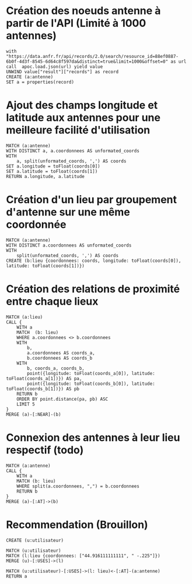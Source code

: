 # Création des noeuds antenne à partir de l'API (Limité à 1000 antennes)
```
with "https://data.anfr.fr/api/records/2.0/search/resource_id=88ef0887-6b0f-4d3f-8545-6d64c8f597da&distinct=true&limit=1000&offset=0" as url
call  apoc.load.json(url) yield value
UNWIND value["result"]["records"] as record
CREATE (a:antenne)
SET a = properties(record)
```

# Ajout des champs longitude et latitude aux antennes pour une meilleure facilité d'utilisation
```
MATCH (a:antenne)
WITH DISTINCT a, a.coordonnees AS unformated_coords
WITH
    a, split(unformated_coords, ',') AS coords
SET a.longitude = toFloat(coords[0])
SET a.latitude = toFloat(coords[1])
RETURN a.longitude, a.latitude
```

# Création d'un lieu par groupement d'antenne sur une même coordonnée
```
MATCH (a:antenne)
WITH DISTINCT a.coordonnees AS unformated_coords
WITH
    split(unformated_coords, ',') AS coords
CREATE (b:lieu {coordonnees: coords, longitude: toFloat(coords[0]), latitude: toFloat(coords[1])})
```

# Création des relations de proximité entre chaque lieux
```
MATCH (a:lieu)
CALL {
    WITH a
    MATCH  (b: lieu)
    WHERE a.coordonnees <> b.coordonnees
    WITH
        b,
        a.coordonnees AS coords_a,
        b.coordonnees AS coords_b
    WITH
        b, coords_a, coords_b,
        point({longitude: toFloat(coords_a[0]), latitude: toFloat(coords_a[1])}) AS pa,
        point({longitude: toFloat(coords_b[0]), latitude: toFloat(coords_b[1])}) AS pb
    RETURN b
    ORDER BY point.distance(pa, pb) ASC
    LIMIT 5
}
MERGE (a)-[:NEAR]-(b)
```

# Connexion des antennes à leur lieu respectif (todo)
```
MATCH (a:antenne)
CALL {
    WITH a
    MATCH (b: lieu)
    WHERE split(a.coordonnees, ",") = b.coordonnees
    RETURN b
}
MERGE (a)-[:AT]->(b)
```

# Recommendation (Brouillon)
```
CREATE (u:utilisateur)

MATCH (u:utilisateur)
MATCH (l:lieu {coordonnees: ["44.916111111111", " -.225"]})
MERGE (u)-[:USES]->(l)

MATCH (u:utilisateur)-[:USES]->(l: lieu)<-[:AT]-(a:antenne)
RETURN a
```
